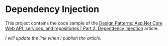 # Dependency Injection
This project contains the code sample of the 
[Design Patterns: Asp.Net Core Web API, services, and repositories | Part 2: Dependency Injection](http://www.forevolve.com/)
article.

*I will update the link when I publish the article.*